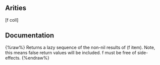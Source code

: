 ## Arities
[f coll]

## Documentation
{%raw%}
Returns a lazy sequence of the non-nil results of (f item). Note,
  this means false return values will be included.  f must be free of
  side-effects.
{%endraw%}
